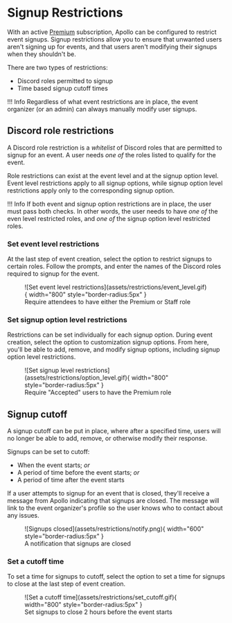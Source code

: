 # Signup Restrictions

With an active [Premium](https://apollo.fyi/premium) subscription, Apollo can
be configured to restrict event signups. Signup restrictions allow you to
ensure that unwanted users aren't signing up for events, and that users aren't
modifying their signups when they shouldn't be.

There are two types of restrictions:

- Discord roles permitted to signup
- Time based signup cutoff times

!!! Info
    Regardless of what event restrictions are in place, the event organizer
    (or an admin) can always manually modify user signups.

## Discord role restrictions

A Discord role restriction is a _whitelist_ of Discord roles that are permitted
to signup for an event. A user needs _one of_ the roles listed to qualify for
the event.

Role restrictions can exist at the event level and at the signup option level.
Event level restrictions apply to all signup options, while signup option level
restrictions apply only to the corresponding signup option.

!!! Info
    If both event and signup option restrictions are in place, the user must
    pass both checks. In other words, the user needs to have _one of_ the
    even level restricted roles, and _one of_ the signup option level
    restricted roles.

### Set event level restrictions

At the last step of event creation, select the option to restrict signups to
certain roles. Follow the prompts, and enter the names of the Discord roles
required to signup for the event.

<figure markdown>
  ![Set event level restrictions](assets/restrictions/event_level.gif){ width="800" style="border-radius:5px" }
  <figcaption>Require attendees to have either the Premium or Staff role</figcaption>
</figure>

### Set signup option level restrictions

Restrictions can be set individually for each signup option. During event
creation, select the option to customization signup options. From here, you'll
be able to add, remove, and modify signup options, including signup option
level restrictions.

<figure markdown>
  ![Set signup level restrictions](assets/restrictions/option_level.gif){ width="800" style="border-radius:5px" }
  <figcaption>Require "Accepted" users to have the Premium role</figcaption>
</figure>

## Signup cutoff

A signup cutoff can be put in place, where after a specified time, users will
no longer be able to add, remove, or otherwise modify their response.

Signups can be set to cutoff:

- When the event starts; _or_
- A period of time before the event starts; _or_
- A period of time after the event starts

If a user attempts to signup for an event that is closed, they'll receive a
message from Apollo indicating that signups are closed. The message will link
to the event organizer's profile so the user knows who to contact about any issues.

<figure markdown>
  ![Signups closed](assets/restrictions/notify.png){ width="600" style="border-radius:5px" }
  <figcaption>A notification that signups are closed</figcaption>
</figure>

### Set a cutoff time

To set a time for signups to cutoff, select the option to set a time for
signups to close at the last step of event creation.

<figure markdown>
  ![Set a cutoff time](assets/restrictions/set_cutoff.gif){ width="800" style="border-radius:5px" }
  <figcaption>Set signups to close 2 hours before the event starts</figcaption>
</figure>
